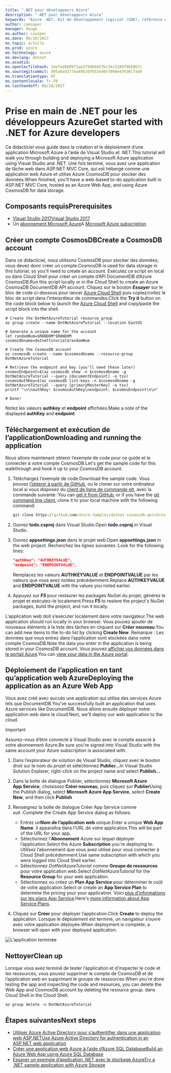 ```yaml
---
title: ".NET pour développeurs Azure"
description: ".NET pour développeurs Azure"
keywords: "Azure .NET, Kit de développement logiciel (SDK), référence API Azure .NET, bibliothèques de classes .NET Azure"
author: camsoper
manager: douge
ms.author: casoper
ms.date: 06/20/2017
ms.topic: article
ms.prod: azure
ms.technology: azure
ms.devlang: dotnet
ms.assetid: 
ms.openlocfilehash: 1defed888972ae2f9d60d57bc34c518df9b5867c
ms.sourcegitcommit: d95a6ad3774a49b16f652e40e7860e47636c7ad0
ms.translationtype: HT
ms.contentlocale: fr-FR
ms.lasthandoff: 08/28/2017
---
```

# <a name="get-started-with-net-for-azure-developers"></a><span data-ttu-id="47c15-104">Prise en main de .NET pour les développeurs Azure</span><span class="sxs-lookup"><span data-stu-id="47c15-104">Get started with .NET for Azure developers</span></span>

<span data-ttu-id="47c15-105">Ce didacticiel vous guide dans la création et le déploiement d’une application Microsoft Azure à l’aide de Visual Studio et .NET.</span><span class="sxs-lookup"><span data-stu-id="47c15-105">This tutorial will walk you through building and deploying a Microsoft Azure application using Visual Studio and .NET.</span></span>  <span data-ttu-id="47c15-106">Une fois terminé, vous avez une application de tâche web dans ASP.NET MVC Core, qui est hébergé comme une application web Azure et utilise Azure CosmosDB pour stocker des données.</span><span class="sxs-lookup"><span data-stu-id="47c15-106">When finished, you'll have a web-based to-do application built in ASP.NET MVC Core, hosted as an Azure Web App, and using Azure CosmosDB for data storage.</span></span>

## <a name="prerequisites"></a><span data-ttu-id="47c15-107">Composants requis</span><span class="sxs-lookup"><span data-stu-id="47c15-107">Prerequisites</span></span>

* [<span data-ttu-id="47c15-108">Visual Studio 2017</span><span class="sxs-lookup"><span data-stu-id="47c15-108">Visual Studio 2017</span></span>](https://www.visualstudio.com/downloads/)
* <span data-ttu-id="47c15-109">Un [abonnement Microsoft Azure](https://azure.microsoft.com/free/)</span><span class="sxs-lookup"><span data-stu-id="47c15-109">A [Microsoft Azure subscription](https://azure.microsoft.com/free/)</span></span>

## <a name="create-a-cosmosdb-account"></a><span data-ttu-id="47c15-110">Créer un compte CosmosDB</span><span class="sxs-lookup"><span data-stu-id="47c15-110">Create a CosmosDB account</span></span>

<span data-ttu-id="47c15-111">Dans ce didacticiel, nous utilisons CosmosDB pour stocker des données; vous devez donc créer un compte.</span><span class="sxs-lookup"><span data-stu-id="47c15-111">CosmosDB is used for data storage in this tutorial, so you'll need to create an account.</span></span>  <span data-ttu-id="47c15-112">Exécutez ce script en local ou dans Cloud Shell pour créer un compte d’API DocumentDB d’Azure CosmosDB.</span><span class="sxs-lookup"><span data-stu-id="47c15-112">Run this script locally or in the Cloud Shell to create an Azure CosmosDB DocumentDB API account.</span></span>  <span data-ttu-id="47c15-113">Cliquez sur le bouton **Essayer** sur le bloc de code ci-dessous pour lancer [Azure Cloud Shell](/azure/cloud-shell/) puis copiez/collez le bloc de script dans l’interpréteur de commandes.</span><span class="sxs-lookup"><span data-stu-id="47c15-113">Click the **Try it** button on the code block below to launch the [Azure Cloud Shell](/azure/cloud-shell/) and copy/paste the script block into the shell.</span></span>

```azurecli-interactive
# Create the DotNetAzureTutorial resource group
az group create --name DotNetAzureTutorial --location EastUS

# Generate a unique name for the account
let randomNum=$RANDOM*$RANDOM
cosmosdbname=dotnettutorial$randomNum

# Create the CosmosDB account
az cosmosdb create --name $cosmosdbname --resource-group DotNetAzureTutorial

# Retrieve the endpoint and key (you'll need these later)
cosmosEndpoint=$(az cosmosdb show -n $cosmosdbname -g DotNetAzureTutorial --query [documentEndpoint] -o tsv)
cosmosAuthKey=$(az cosmosdb list-keys -n $cosmosdbname -g DotNetAzureTutorial --query [primaryMasterKey] -o tsv)
printf "\n\nauthKey: $cosmosAuthKey\nendpoint: $cosmosEndpoint\n\n"

# Done!

```

<span data-ttu-id="47c15-114">Notez les valeurs **authkey** et **endpoint** affichées.</span><span class="sxs-lookup"><span data-stu-id="47c15-114">Make a note of the displayed **authKey** and **endpoint**</span></span> 

## <a name="downloading-and-running-the-application"></a><span data-ttu-id="47c15-115">Téléchargement et exécution de l’application</span><span class="sxs-lookup"><span data-stu-id="47c15-115">Downloading and running the application</span></span>

<span data-ttu-id="47c15-116">Nous allons maintenant obtenir l’exemple de code pour ce guide et le connecter à votre compte CosmosDB.</span><span class="sxs-lookup"><span data-stu-id="47c15-116">Let's get the sample code for this walkthrough and hook it up to your CosmosDB account.</span></span>

1. <span data-ttu-id="47c15-117">Téléchargez l’exemple de code.</span><span class="sxs-lookup"><span data-stu-id="47c15-117">Download the sample code.</span></span>  <span data-ttu-id="47c15-118">Vous pouvez [l’obtenir à partir de GitHub](https://github.com/Azure-Samples/dotnet-cosmosdb-quickstart/), ou le cloner sur votre ordinateur local si vous disposez du [client de ligne de commande git](https://git-scm.com/), avec la commande suivante :</span><span class="sxs-lookup"><span data-stu-id="47c15-118">You can [get it from GitHub](https://github.com/Azure-Samples/dotnet-cosmosdb-quickstart/), or if you have the [git command line client](https://git-scm.com/), clone it to your local machine with the following command:</span></span>

    ```cmd
    git clone https://github.com/Azure-Samples/dotnet-cosmosdb-quickstart
    ```

2. <span data-ttu-id="47c15-119">Ouvrez **todo.csproj** dans Visual Studio.</span><span class="sxs-lookup"><span data-stu-id="47c15-119">Open **todo.csproj** in Visual Studio.</span></span>

3. <span data-ttu-id="47c15-120">Ouvrez **appsettings.json** dans le projet web.</span><span class="sxs-lookup"><span data-stu-id="47c15-120">Open **appsettings.json** in the web project.</span></span>  <span data-ttu-id="47c15-121">Recherchez les lignes suivantes :</span><span class="sxs-lookup"><span data-stu-id="47c15-121">Look for the following lines:</span></span>

    ```json
    "authKey": "AUTHKEYVALUE",
    "endpoint": "ENDPOINTVALUE",
    ```
    <span data-ttu-id="47c15-122">Remplacez les valeurs **AUTHKEYVALUE** et **ENDPOINTVALUE** par les valeurs que vous avez notées précédemment.</span><span class="sxs-lookup"><span data-stu-id="47c15-122">Replace **AUTHKEYVALUE** and **ENDPOINTVALUE** with the values you noted earlier.</span></span>

4. <span data-ttu-id="47c15-123">Appuyez sur **F5** pour restaurer les packages NuGet du projet, générez le projet et exécutez-le localement.</span><span class="sxs-lookup"><span data-stu-id="47c15-123">Press **F5** to restore the project's NuGet packages, build the project, and run it locally.</span></span>

<span data-ttu-id="47c15-124">L’application web doit s’exécuter localement dans votre navigateur.</span><span class="sxs-lookup"><span data-stu-id="47c15-124">The web application should run locally in your browser.</span></span>  <span data-ttu-id="47c15-125">Vous pouvez ajouter de nouveaux éléments à la liste des tâches en cliquant sur **Créer nouveau**.</span><span class="sxs-lookup"><span data-stu-id="47c15-125">You can add new items to the to-do list by clicking **Create New**.</span></span>  <span data-ttu-id="47c15-126">Remarque : Les données que vous entrez dans l’application sont stockées dans votre compte CosmosDB.</span><span class="sxs-lookup"><span data-stu-id="47c15-126">Note the data you enter in the application is being stored in your CosmosDB account.</span></span>  <span data-ttu-id="47c15-127">Vous pouvez [afficher vos données dans le portail Azure](https://docs.microsoft.com/en-us/azure/documentdb/documentdb-view-json-document-explorer).</span><span class="sxs-lookup"><span data-stu-id="47c15-127">You can [view your data in the Azure portal](https://docs.microsoft.com/en-us/azure/documentdb/documentdb-view-json-document-explorer).</span></span>

## <a name="deploying-the-application-as-an-azure-web-app"></a><span data-ttu-id="47c15-128">Déploiement de l’application en tant qu’application web Azure</span><span class="sxs-lookup"><span data-stu-id="47c15-128">Deploying the application as an Azure Web App</span></span>

<span data-ttu-id="47c15-129">Vous avez créé avec succès une application qui utilise des services Azure tels que DocumentDB.</span><span class="sxs-lookup"><span data-stu-id="47c15-129">You've successfully built an application that uses Azure services like DocumentDB.</span></span>  <span data-ttu-id="47c15-130">Nous allons ensuite déployer notre application web dans le cloud.</span><span class="sxs-lookup"><span data-stu-id="47c15-130">Next, we'll deploy our web application to the cloud.</span></span>

> [!IMPORTANT]
> <span data-ttu-id="47c15-131">Assurez-vous d’être connecté à Visual Studio avec le compte associé à votre abonnement Azure.</span><span class="sxs-lookup"><span data-stu-id="47c15-131">Be sure you're signed into Visual Studio with the same account your Azure subscription is associated with.</span></span>

1. <span data-ttu-id="47c15-132">Dans l’explorateur de solution de Visual Studio, cliquez avec le bouton droit sur le nom du projet et sélectionnez **Publier...**</span><span class="sxs-lookup"><span data-stu-id="47c15-132">In Visual Studio Solution Explorer, right-click on the project name and select **Publish...**</span></span>

2. <span data-ttu-id="47c15-133">Dans la boîte de dialogue Publier, sélectionnez **Microsoft Azure App Service**, choisissez **Créer nouveau**, puis cliquez sur **Publier**</span><span class="sxs-lookup"><span data-stu-id="47c15-133">Using the Publish dialog, select **Microsoft Azure App Service**, select **Create New**, and then click **Publish**</span></span>

3. <span data-ttu-id="47c15-134">Renseignez la boîte de dialogue Créer App Service comme suit :</span><span class="sxs-lookup"><span data-stu-id="47c15-134">Complete the Create App Service dialog as follows:</span></span>

    * <span data-ttu-id="47c15-135">Entrez un**Nom de l’application web** unique.</span><span class="sxs-lookup"><span data-stu-id="47c15-135">Enter a unique **Web App Name**.</span></span>  <span data-ttu-id="47c15-136">Il apparaîtra dans l’URL de votre application.</span><span class="sxs-lookup"><span data-stu-id="47c15-136">This will be part of the URL for your app.</span></span>
    * <span data-ttu-id="47c15-137">Sélectionnez l’**Abonnement** Azure sur lequel déployer l’application.</span><span class="sxs-lookup"><span data-stu-id="47c15-137">Select the Azure **Subscription** you're deploying to.</span></span>  <span data-ttu-id="47c15-138">Utilisez l’abonnement que vous avez utilisé pour vous connecter à Cloud Shell précédemment.</span><span class="sxs-lookup"><span data-stu-id="47c15-138">Use same subscription with which you were logged into Cloud Shell earlier.</span></span>
    * <span data-ttu-id="47c15-139">Sélectionnez *DotNetAzureTutorial* comme **Groupe de ressources** pour votre application web.</span><span class="sxs-lookup"><span data-stu-id="47c15-139">Select *DotNetAzureTutorial* for the **Resource Group** for your web application.</span></span>
    * <span data-ttu-id="47c15-140">Sélectionnez ou créez un **Plan App Service** pour déterminer le coût de votre application.</span><span class="sxs-lookup"><span data-stu-id="47c15-140">Select or create an **App Service Plan** to determine the pricing your your application.</span></span>  <span data-ttu-id="47c15-141">Voici [plus d’informations sur les plans App Service](/azure/app-service/azure-web-sites-web-hosting-plans-in-depth-overview).</span><span class="sxs-lookup"><span data-stu-id="47c15-141">Here's [more information about App Service Plans](/azure/app-service/azure-web-sites-web-hosting-plans-in-depth-overview).</span></span>

4. <span data-ttu-id="47c15-142">Cliquez sur **Créer** pour déployer l’application.</span><span class="sxs-lookup"><span data-stu-id="47c15-142">Click **Create** to deploy the application.</span></span>  <span data-ttu-id="47c15-143">Lorsque le déploiement est terminé, un navigateur s’ouvre avec votre application déployée.</span><span class="sxs-lookup"><span data-stu-id="47c15-143">When deployment is complete, a browser will open with your deployed application.</span></span>

![L’application terminée](./media/dotnet-quickstart/todo.png)

## <a name="clean-up"></a><span data-ttu-id="47c15-145">Nettoyer</span><span class="sxs-lookup"><span data-stu-id="47c15-145">Clean up</span></span>

<span data-ttu-id="47c15-146">Lorsque vous avez terminé de tester l’application et d’inspecter le code et les ressources, vous pouvez supprimer le compte de CosmosDB et de l’application web en supprimant le groupe de ressources.</span><span class="sxs-lookup"><span data-stu-id="47c15-146">When you're done testing the app and inspecting the code and resources, you can delete the Web App and CosmosDB account by deleting the resource group.</span></span> <span data-ttu-id="47c15-147">dans Cloud Shell.</span><span class="sxs-lookup"><span data-stu-id="47c15-147">in the Cloud Shell.</span></span>

```azurecli-interactive
az group delete -n DotNetAzureTutorial
```

## <a name="next-steps"></a><span data-ttu-id="47c15-148">Étapes suivantes</span><span class="sxs-lookup"><span data-stu-id="47c15-148">Next steps</span></span>

* [<span data-ttu-id="47c15-149">Utiliser Azure Active Directory pour s’authentifier dans une application web ASP.NET</span><span class="sxs-lookup"><span data-stu-id="47c15-149">Use Azure Active Directory for authentication in an ASP.NET web application</span></span>](/azure/active-directory/develop/active-directory-devquickstarts-webapp-dotnet)
* [<span data-ttu-id="47c15-150">Créer une application web Azure à l’aide d’Azure SQL Database</span><span class="sxs-lookup"><span data-stu-id="47c15-150">Build an Azure Web App using Azure SQL Database</span></span>](/azure/app-service-web/web-sites-dotnet-get-started)
* [<span data-ttu-id="47c15-151">Essayer un exemple d’application .NET avec le stockage Azure</span><span class="sxs-lookup"><span data-stu-id="47c15-151">Try a .NET sample application with Azure Storage</span></span>](/azure/storage/storage-samples-dotnet)


